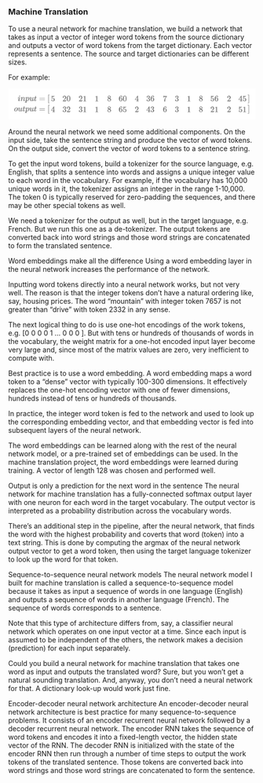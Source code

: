 ### Machine Translation

To use a neural network for machine translation, we build a network that takes as input a vector of integer word tokens from the source dictionary and outputs a vector of word tokens from the target dictionary. Each vector represents a sentence. The source and target dictionaries can be different sizes.

For example:

![img](images/pic.png)

Around the neural network we need some additional components. On the input side, take the sentence string and produce the vector of word tokens. On the output side, convert the vector of word tokens to a sentence string.

To get the input word tokens, build a tokenizer for the source language, e.g. English, that splits a sentence into words and assigns a unique integer value to each word in the vocabulary. For example, if the vocabulary has 10,000 unique words in it, the tokenizer assigns an integer in the range 1-10,000. The token 0 is typically reserved for zero-padding the sequences, and there may be other special tokens as well.

We need a tokenizer for the output as well, but in the target language, e.g. French. But we run this one as a de-tokenizer. The output tokens are converted back into word strings and those word strings are concatenated to form the translated sentence.

Word embeddings make all the difference
Using a word embedding layer in the neural network increases the performance of the network.

Inputting word tokens directly into a neural network works, but not very well. The reason is that the integer tokens don’t have a natural ordering like, say, housing prices. The word “mountain” with integer token 7657 is not greater than “drive” with token 2332 in any sense.

The next logical thing to do is use one-hot encodings of the work tokens, e.g. [0 0 0 0 1 … 0 0 0 ]. But with tens or hundreds of thousands of words in the vocabulary, the weight matrix for a one-hot encoded input layer become very large and, since most of the matrix values are zero, very inefficient to compute with.

Best practice is to use a word embedding. A word embedding maps a word token to a “dense” vector with typically 100-300 dimensions. It effectively replaces the one-hot encoding vector with one of fewer dimensions, hundreds instead of tens or hundreds of thousands.

In practice, the integer word token is fed to the network and used to look up the corresponding embedding vector, and that embedding vector is fed into subsequent layers of the neural network.

The word embeddings can be learned along with the rest of the neural network model, or a pre-trained set of embeddings can be used. In the machine translation project, the word embeddings were learned during training. A vector of length 128 was chosen and performed well.

Output is only a prediction for the next word in the sentence
The neural network for machine translation has a fully-connected softmax output layer with one neuron for each word in the target vocabulary. The output vector is interpreted as a probability distribution across the vocabulary words.

There’s an additional step in the pipeline, after the neural network, that finds the word with the highest probability and coverts that word (token) into a text string. This is done by computing the argmax of the neural network output vector to get a word token, then using the target language tokenizer to look up the word for that token.

Sequence-to-sequence neural network models
The neural network model I built for machine translation is called a sequence-to-sequence model because it takes as input a sequence of words in one language (English) and outputs a sequence of words in another language (French). The sequence of words corresponds to a sentence.

Note that this type of architecture differs from, say, a classifier neural network which operates on one input vector at a time. Since each input is assumed to be independent of the others, the network makes a decision (prediction) for each input separately.

Could you build a neural network for machine translation that takes one word as input and outputs the translated word? Sure, but you won’t get a natural sounding translation. And, anyway, you don’t need a neural network for that. A dictionary look-up would work just fine.

Encoder-decoder neural network architecture
An encoder-decoder neural network architecture is best practice for many sequence-to-sequence problems. It consists of an encoder recurrent neural network followed by a decoder recurrent neural network. The encoder RNN takes the sequence of word tokens and encodes it into a fixed-length vector, the hidden state vector of the RNN. The decoder RNN is initialized with the state of the encoder RNN then run through a number of time steps to output the work tokens of the translated sentence. Those tokens are converted back into word strings and those word strings are concatenated to form the sentence.


